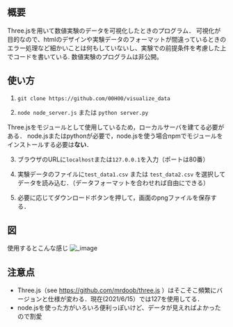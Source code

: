 ## 概要

Three.jsを用いて数値実験のデータを可視化したときのプログラム．
可視化が目的なので、htmlのデザインや実験データのフォーマットが間違っているときのエラー処理など細かいことは何もしていないし、実験での前提条件を考慮した上でコードを書いている.
数値実験のプログラムは非公開。


## 使い方
1. ```git clone https://github.com/00H00/visualize_data ```

2. ```node node_server.js``` または ```python server.py```

Three.jsをモジュールとして使用しているため，ローカルサーバを建てる必要がある．
 node.jsまたはpythonが必要で，node.jsを使う場合npmでモジュールをインストールする必要は**ない**．

3.  ブラウザのURLに```localhost```または```127.0.0.1```を入力（ポートは80番）

4.  実験データのファイルに```test_data1.csv``` または ```test_data2.csv``` を選択してデータを読み込む．（データフォーマットを合わせれば自由にできる）

5.  必要に応じてダウンロードボタンを押して，画面のpngファイルを保存する．

## 図
使用するとこんな感じ
![_image](https://user-images.githubusercontent.com/82817236/148967613-68b5be01-b204-4351-b714-c586ca3d1836.png)

## 注意点
- Three.js（see https://github.com/mrdoob/three.js ）はそこそこ頻繁にバージョンと仕様が変わる．現在(2021/6/15）では127を使用してる．
- node.jsを使った方がいろいろ便利っぽいけど、データが見えればよかったので割愛
